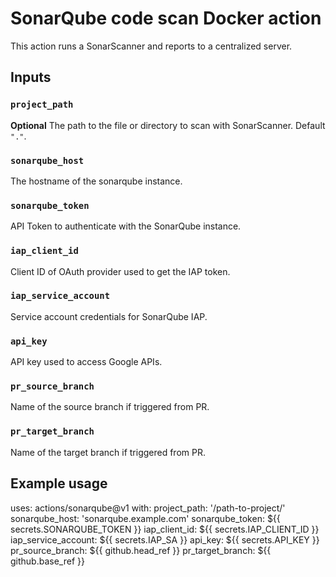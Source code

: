 # SonarQube code scan Docker action

This action runs a SonarScanner and reports to a centralized server.

## Inputs

### `project_path`

**Optional** The path to the file or directory to scan with SonarScanner. Default `"."`.

### `sonarqube_host`

The hostname of the sonarqube instance.

### `sonarqube_token`

API Token to authenticate with the SonarQube instance.

### `iap_client_id`

Client ID of OAuth provider used to get the IAP token.

### `iap_service_account`
  
Service account credentials for SonarQube IAP.

### `api_key`

API key used to access Google APIs.

### `pr_source_branch`
Name of the source branch if triggered from PR.

### `pr_target_branch`
Name of the target branch if triggered from PR.

## Example usage

uses: actions/sonarqube@v1
with:
  project_path: '/path-to-project/'
  sonarqube_host: 'sonarqube.example.com'
  sonarqube_token: ${{ secrets.SONARQUBE_TOKEN }}
  iap_client_id: ${{ secrets.IAP_CLIENT_ID }}
  iap_service_account: ${{ secrets.IAP_SA }}
  api_key: ${{ secrets.API_KEY }}
  pr_source_branch: ${{ github.head_ref }}
  pr_target_branch: ${{ github.base_ref }}